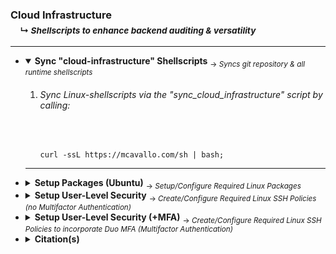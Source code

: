 <!-- ------------------------------------------------------------ ---

This file (on GitHub):

	https://github.com/mcavallo-git/cloud-infrastructure/#sync_cloud_infrastructure

--- ------------------------------------------------------------- -->

<h3 id="cloud-infrastructure">
	Cloud Infrastructure<br />
	&nbsp;&nbsp;&nbsp;&nbsp;<sub>↳ <i id="readme">Shellscripts to enhance backend auditing & versatility</i></sub>
</h3>
<hr />
<ul>

<!-- ------------------------------------------------------------ -->

<li><details open><summary>
    <strong>Sync "cloud-infrastructure" Shellscripts</strong>
    <sub> → <i>Syncs git repository & all runtime shellscripts</i></sub>
	</summary>
	<ol>
    <li>
      <h6 id="">Sync Linux-shellscripts via the "sync_cloud_infrastructure" script by calling:</h6><br />
      <pre id="sync_cloud_infrastructure"><code>curl -ssL https://mcavallo.com/sh | bash;</code></pre></li>
	</ol>
<hr /></details></li>

<!-- ------------------------------------------------------------ -->

<li><details><summary>
    <strong>Setup Packages (Ubuntu)</strong>
    <sub> → <i>Setup/Configure Required Linux Packages</i></sub>
	</summary>
	<ol>
    <li>
      <h6>Setup remote utility packages by calling:</h6>
      <pre><code>sudo install_apt_packages;</code></pre>
      <sub>⚠️ This step assumes that <code>/usr/local/bin</code> & <code>/usr/local/sbin</code> have been synced via <code>sync_cloud_infrastructure (from step "Setup Repository Sync")</code></sub>
    </li>
	</ol>
<hr /></details></li>

<!-- ------------------------------------------------------------ -->

<li><details><summary>
    <strong>Setup User-Level Security</strong>
    <sub> → <i>Create/Configure Required Linux SSH Policies (no Multifactor Authentication)</i></sub>
	</summary>
	<ol>
    <li>
      <h6>Create a backup snapshot of EBS Volume via the AWS Dashboard @ https://console.aws.amazon.com/ec2#Snapshots</h6>
    </li><br />
    <li>
      <h6>Modify a given Linux-Instance's SSH-configuration by calling the following:</h6><br />
      <pre><code>SSHD_CONFIG="/etc/ssh/sshd_config"; cp -f "${SSHD_CONFIG}" "${SSHD_CONFIG}.$(date +'%Y%m%d_%H%M%S')"; REPO_FILE="https://raw.githubusercontent.com/mcavallo-git/cloud-infrastructure/master/etc/ssh/sshd_config.no_mfa" && LOCAL_FILE="${SSHD_CONFIG}.no_mfa" && wget "${REPO_FILE}" --output-document="${LOCAL_FILE}" && chmod 0644 "${LOCAL_FILE}" && cp -f "${LOCAL_FILE}" "${SSHD_CONFIG}"; SERVICE_NAME="sshd"; /usr/sbin/service "${SERVICE_NAME}" restart;</code></pre></li>
	</ol>
<hr /></details></li>

<!-- ------------------------------------------------------------ -->

<li><details><summary>
    <strong>Setup User-Level Security (+MFA)</strong>
    <sub> → <i>Create/Configure Required Linux SSH Policies to incorporate Duo MFA (Multifactor Authentication)</i></sub>
	</summary>
	<ol>
    <li>
      <h6>Follow Duo's updated installation guide for their pam_duo module, which may be found @ <b>https://duo.com/docs/duounix</b> → refer to section titled: <b>Install pam_duo</b></h6></li><br />
    <li>
      <h6>Once previous step is complete, run the following line of code to modify the ssh configuration script by [ backing-up the existing script ] & [ updating the script to require public-key AND multifactor authentication ]:</h6>
      <pre><code>SSHD_CONFIG="/etc/ssh/sshd_config"; cp -f "${SSHD_CONFIG}" "${SSHD_CONFIG}.$(date +'%Y%m%d_%H%M%S')"; REPO_FILE="https://raw.githubusercontent.com/mcavallo-git/cloud-infrastructure/master/etc/ssh/sshd_config.mfa" && LOCAL_FILE="${SSHD_CONFIG}.mfa" && wget "${REPO_FILE}" --output-document="${LOCAL_FILE}" && chmod 0644 "${LOCAL_FILE}" && cp -f "${LOCAL_FILE}" "${SSHD_CONFIG}"; SERVICE_NAME="sshd"; /usr/sbin/service "${SERVICE_NAME}" restart;</code></pre>
    </li>
	</ol>
<hr /></details></li>

<!-- ------------------------------------------------------------ -->


<li><details><summary>
    <strong>Citation(s)</strong>
	</summary>
	<ul>
    <li><h4><a href="usr/local/share/man/hier.man"><pre><code>man hier;   # hier - description of the filesystem hierarchy</pre></code></a></h4></li>
    <li><h4><a href="https://linux.die.net/man/7/hier"><pre><code>hier(7) - Linux man page</pre></code></a></h4></li>
    <li><h4><a href="https://en.wikipedia.org/wiki/Filesystem_Hierarchy_Standard"><pre><code>Filesystem Hierarchy Standard (FHS)</pre></code></a></h4></li>
	</ul>
<hr /></details></li>

<!-- ------------------------------------------------------------ -->

</ul>